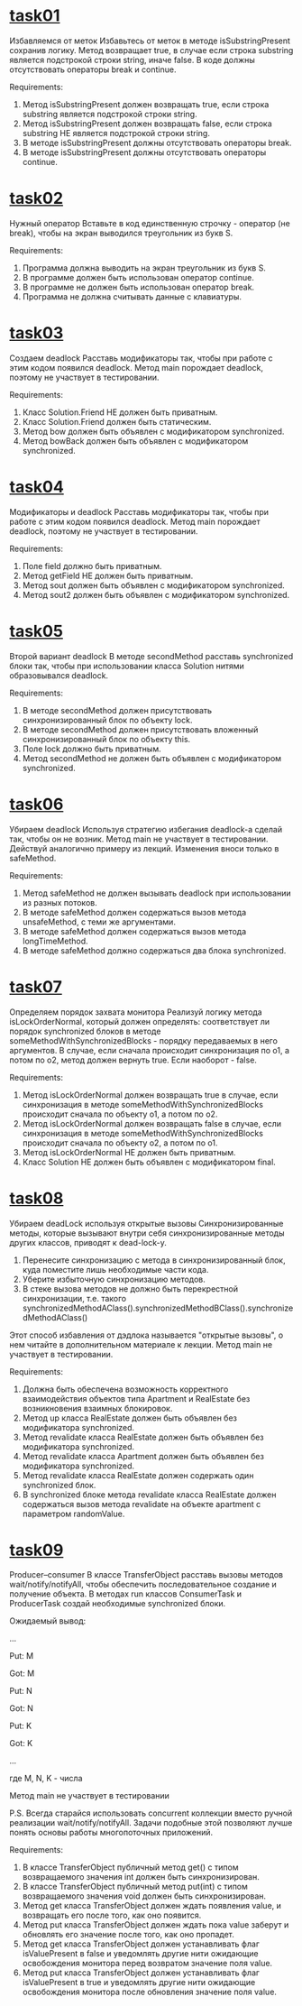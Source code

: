 # [task01](https://github.com/NikitaNasevich/javarush.ru/tree/main/level27/task01)

Избавляемся от меток
Избавьтесь от меток в методе isSubstringPresent сохранив логику.
Метод возвращает true, в случае если строка substring является подстрокой строки string, иначе false.
В коде должны отсутствовать операторы break и continue.


Requirements:
1. Метод isSubstringPresent должен возвращать true, если строка substring является подстрокой строки string.
2. Метод isSubstringPresent должен возвращать false, если строка substring НЕ является подстрокой строки string.
3. В методе isSubstringPresent должны отсутствовать операторы break.
4. В методе isSubstringPresent должны отсутствовать операторы continue.

# [task02](https://github.com/NikitaNasevich/javarush.ru/tree/main/level27/task02)

Нужный оператор
Вставьте в код единственную строчку - оператор (не break), чтобы на экран выводился треугольник из букв S.


Requirements:
1. Программа должна выводить на экран треугольник из букв S.
2. В программе должен быть использован оператор continue.
3. В программе не должен быть использован оператор break.
4. Программа не должна считывать данные с клавиатуры.

# [task03](https://github.com/NikitaNasevich/javarush.ru/tree/main/level27/task03) 

Создаем deadlock
Расставь модификаторы так, чтобы при работе с этим кодом появился deadlock.
Метод main порождает deadlock, поэтому не участвует в тестировании.


Requirements:
1. Класс Solution.Friend НЕ должен быть приватным.
2. Класс Solution.Friend должен быть статическим.
3. Метод bow должен быть объявлен с модификатором synchronized.
4. Метод bowBack должен быть объявлен с модификатором synchronized.

# [task04](https://github.com/NikitaNasevich/javarush.ru/tree/main/level27/task04)

Модификаторы и deadlock
Расставь модификаторы так, чтобы при работе с этим кодом появился deadlock.
Метод main порождает deadlock, поэтому не участвует в тестировании.


Requirements:
1. Поле field должно быть приватным.
2. Метод getField НЕ должен быть приватным.
3. Метод sout должен быть объявлен с модификатором synchronized.
4. Метод sout2 должен быть объявлен с модификатором synchronized.

# [task05](https://github.com/NikitaNasevich/javarush.ru/tree/main/level27/task05)

Второй вариант deadlock
В методе secondMethod расставь synchronized блоки так, чтобы при использовании класса Solution нитями образовывался deadlock.


Requirements:
1. В методе secondMethod должен присутствовать синхронизированный блок по объекту lock.
2. В методе secondMethod должен присутствовать вложенный синхронизированный блок по объекту this.
3. Поле lock должно быть приватным.
4. Метод secondMethod не должен быть объявлен с модификатором synchronized.

# [task06](https://github.com/NikitaNasevich/javarush.ru/tree/main/level27/task06)

Убираем deadlock
Используя стратегию избегания deadlock-а сделай так, чтобы он не возник.
Метод main не участвует в тестировании.
Действуй аналогично примеру из лекций.
Изменения вноси только в safeMethod.


Requirements:
1. Метод safeMethod не должен вызывать deadlock при использовании из разных потоков.
2. В методе safeMethod должен содержаться вызов метода unsafeMethod, с теми же аргументами.
3. В методе safeMethod должен содержаться вызов метода longTimeMethod.
4. В методе safeMethod должно содержаться два блока synchronized.

# [task07](https://github.com/NikitaNasevich/javarush.ru/tree/main/level27/task07)

Определяем порядок захвата монитора
Реализуй логику метода isLockOrderNormal, который должен определять:
соответствует ли порядок synchronized блоков в методе someMethodWithSynchronizedBlocks - порядку передаваемых в него аргументов.
В случае, если сначала происходит синхронизация по o1, а потом по o2, метод должен вернуть true.
Если наоборот - false.


Requirements:
1. Метод isLockOrderNormal должен возвращать true в случае, если синхронизация в методе someMethodWithSynchronizedBlocks происходит сначала по объекту o1, а потом по o2.
2. Метод isLockOrderNormal должен возвращать false в случае, если синхронизация в методе someMethodWithSynchronizedBlocks происходит сначала по объекту o2, а потом по o1.
3. Метод isLockOrderNormal НЕ должен быть приватным.
4. Класс Solution НЕ должен быть объявлен с модификатором final.

# [task08](https://github.com/NikitaNasevich/javarush.ru/tree/main/level27/task08)

Убираем deadLock используя открытые вызовы
Синхронизированные методы, которые вызывают внутри себя синхронизированные методы других классов, приводят к dead-lock-у.
1. Перенесите синхронизацию с метода в синхронизированный блок, куда поместите лишь необходимые части кода.
2. Уберите избыточную синхронизацию методов.
3. В стеке вызова методов не должно быть перекрестной синхронизации, т.е. такого synchronizedMethodAClass().synchronizedMethodBClass().synchronizedMethodAClass()

Этот способ избавления от дэдлока называется "открытые вызовы", о нем читайте в дополнительном материале к лекции.
Метод main не участвует в тестировании.


Requirements:
1. Должна быть обеспечена возможность корректного взаимодействия объектов типа Apartment и RealEstate без возникновения взаимных блокировок.
2. Метод up класса RealEstate должен быть объявлен без модификатора synchronized.
3. Метод revalidate класса RealEstate должен быть объявлен без модификатора synchronized.
4. Метод revalidate класса Apartment должен быть объявлен без модификатора synchronized.
5. Метод revalidate класса RealEstate должен содержать один synchronized блок.
6. В synchronized блоке метода revalidate класса RealEstate должен содержаться вызов метода revalidate на объекте apartment с параметром randomValue.

# [task09](https://github.com/NikitaNasevich/javarush.ru/tree/main/level27/task09)

Producer–consumer
В классе TransferObject расставь вызовы методов wait/notify/notifyAll, чтобы обеспечить последовательное создание и получение объекта.
В методах run классов ConsumerTask и ProducerTask создай необходимые synchronized блоки.

Ожидаемый вывод:

...

Put: M

Got: M

Put: N

Got: N

Put: K

Got: K

...

где M, N, K - числа

Метод main не участвует в тестировании

P.S. Всегда старайся использовать concurrent коллекции вместо ручной реализации wait/notify/notifyAll.
Задачи подобные этой позволяют лучше понять основы работы многопоточных приложений.


Requirements:
1. В классе TransferObject публичный метод get() с типом возвращаемого значения int должен быть синхронизирован.
2. В классе TransferObject публичный метод put(int) с типом возвращаемого значения void должен быть синхронизирован.
3. Метод get класса TransferObject должен ждать появления value, и возвращать его после того, как оно появится.
4. Метод put класса TransferObject должен ждать пока value заберут и обновлять его значение после того, как оно пропадет.
5. Метод get класса TransferObject должен устанавливать флаг isValuePresent в false и уведомлять другие нити ожидающие освобождения монитора перед возвратом значение поля value.
6. Метод put класса TransferObject должен устанавливать флаг isValuePresent в true и уведомлять другие нити ожидающие освобождения монитора после обновления значение поля value.

